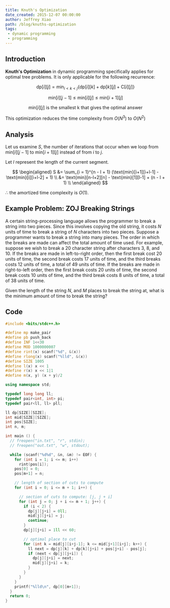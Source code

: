 ```yaml
---
title: Knuth's Optimization
date_created: 2015-12-07 00:00:00
author: Jeffrey Xiao
path: /blog/knuths-optimization
tags:
 - dynamic programming
 - programming
---
```


## Introduction

**Knuth's Optimization** in dynamic programming specifically applies for optimal tree problems. It
is only applicable for the following recurrence:

$$
\text{dp}[i][j] = \min_{i < k < j}\{\text{dp}[i][k] + \text{dp}[k][j] + \text{C}[i][j]\}
$$

$$
\text{min}[i][j-1] \leq \text{min}[i][j] \leq \text{min}[i+1][j]
$$

$$
\text{min}[i][j] \text{ is the smallest k that gives the optimal answer}
$$

This optimization reduces the time complexity from $O(N^3)$ to $O(N^2)$

## Analysis

Let us examine $S$, the number of iterations that occur when we loop from $\text{min}[i][j-1]$ to
$\text{min}[i+1][j]$ instead of from $i$ to $j$.

Let $l$ represent the length of the current segment.

$$
\begin{aligned}
  S &= \sum_{i = 1}^{n - l + 1} (\text{min}[i+1][i+l-1] - \text{min}[i][i+l-2] + 1) \\
    &= \text{min}[n-l+2][n] - \text{min}[1][l-1] + (n - l + 1)                      \\
\end{aligned}
$$

$\therefore$ the amortized time complexity is $O(1)$.

## Example Problem: ZOJ Breaking Strings

A certain string-processing language allows the programmer to break a string into two pieces. Since
this involves copying the old string, it costs $N$ units of time to break a string of $N$ characters
into two pieces. Suppose a programmer wants to break a string into many pieces. The order in which
the breaks are made can affect the total amount of time used. For example, suppose we wish to break
a $20$ character string after characters $3$, $8$, and $10$. If the breaks are made in left-to-right
order, then the first break cost $20$ units of time, the second break costs $17$ units of time, and
the third breaks costs $12$ units of time, a total of $49$ units of time. If the breaks are made in
right-to-left order, then the first break costs $20$ units of time, the second break costs $10$
units of time, and the third break costs $8$ units of time, a total of $38$ units of time.

Given the length of the string $N$, and $M$ places to break the string at, what is the minimum
amount of time to break the string?

## Code

```cpp
#include <bits/stdc++.h>

#define mp make_pair
#define pb push_back
#define INF 1<<30
#define MOD 1000000007
#define rint(x) scanf("%d", &(x))
#define rlong(x) scanf("%lld", &(x))
#define SIZE 1005
#define l(x) x << 1
#define r(x) x << 1|1
#define m(x, y) (x + y)/2

using namespace std;

typedef long long ll;
typedef pair<int, int> pi;
typedef pair<ll, ll> pll;

ll dp[SIZE][SIZE];
int mid[SIZE][SIZE];
int pos[SIZE];
int n, m;

int main () {
  // freopen("in.txt", "r", stdin);
  // freopen("out.txt", "w", stdout);

  while (scanf("%d%d", &n, &m) != EOF) {
    for (int i = 1; i <= m; i++)
      rint(pos[i]);
    pos[0] = 0;
    pos[m+1] = n;

    // length of section of cuts to compute
    for (int i = 0; i <= m + 1; i++) {

      // section of cuts to compute: [j, j + i]
      for (int j = 0; j + i <= m + 1; j++) {
        if (i < 2) {
          dp[j][j+i] = 0ll;
          mid[j][j+i] = j;
          continue;
        }
        dp[j][j+i] = 1ll << 60;

        // optimal place to cut
        for (int k = mid[j][i+j-1]; k <= mid[j+1][i+j]; k++) {
          ll next = dp[j][k] + dp[k][j+i] + pos[j+i] - pos[j];
          if (next < dp[j][j+i]) {
            dp[j][j+i] = next;
            mid[j][j+i] = k;
          }
        }
      }
    }
    printf("%lld\n", dp[0][m+1]);
  }
  return 0;
}
```
